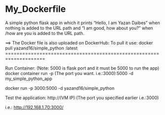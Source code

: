 # My_Dockerfile

A simple python flask app in which it prints “Hello, I am Yazan Daibes” when nothing is 
added to the URL path and “I am good, how about you?” when /how are you is added to
the URL path.
 
==> The Docker file is also uploaded on DockerHub: To pull it use: docker pull yazand16/simple_python :latest ====================================================================

Run Container: (Note: 5000 is flask port and it must be 5000 to run the app)
docker container run -p (The port you want. i.e.:3000):5000 -d my_simple_python_app

docker run -p 3000:5000 -d  yazand16/simple_python

Test the application:
http://(VM IP):(The port you specified earlier i.e.:3000)

i.e.: http://192.168.1.70:3000/
